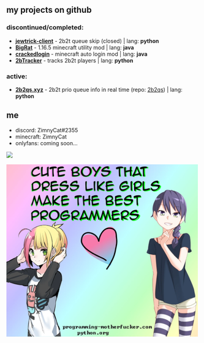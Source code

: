 ## my projects on github

### discontinued/completed:

- [**jewtrick-client**](https://github.com/ZimnyCat/jewtrick-client) - 2b2t queue skip (closed) | lang: **python**
- [**BigRat**](https://github.com/ZimnyCat/BigRat) - 1.16.5 minecraft utility mod | lang: **java**
- [**crackedlogin**](https://github.com/ZimnyCat/crackedlogin) - minecraft auto login mod | lang: **java**
- [**2bTracker**](https://github.com/ZimnyCat/2bTracker) - tracks 2b2t players | lang: **python**

### active:

- [**2b2qs.xyz**](https://2b2qs.xyz/) - 2b2t prio queue info in real time (repo: [2b2qs](https://github.com/ZimnyCat/2b2qs)) | lang: **python**

## me

- discord: ZimnyCat#2355
- minecraft: ZimnyCat
- onlyfans: coming soon...

![](https://komarev.com/ghpvc/?username=ZimnyCat)

<img src="cute.png" width="500"/>
